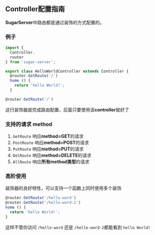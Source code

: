 ## Controller配置指南

**SugarServer**中路由都是通过装饰的方式配置的。

### 例子
```typescript
import {
  Controller,
  router
} from 'sugar-server';

export class HelloWorldController extends Controller {
  @router.GetRoute('/')
  home () {
    return 'hello World!';
  }
```


```typescript
@router.GetRoute('/')
```
这行装饰器就完成路由配置，后面只要使用该**controller**就好了


### 支持的请求 method
1. `GetRoute` 响应**method=GET**的请求
2. `PostRoute` 响应**method=POST**的请求
3. `PutRoute` 响应**method=PUT**的请求
4. `DelRoute` 响应**method=DELETE**的请求
5. `AllRoute` 响应**所有method类型**的请求


### 高阶使用
装饰器的良好特性，可以支持一个函数上同时使用多个装饰
```typescript
@router.GetRoute('/hello-word')
@router.GetRoute('/hello-word-2')
home () {
  return 'hello World!';
}
```
这样不管你访问 `/hello-word` 还是 `/hello-word-2`都能看到 `hello World!`